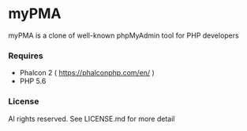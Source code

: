 # myPMA

myPMA is a clone of well-known phpMyAdmin tool for PHP developers

### Requires
- Phalcon 2 ( https://phalconphp.com/en/ )
- PHP 5.6

### License
Al rights reserved. See LICENSE.md for more detail